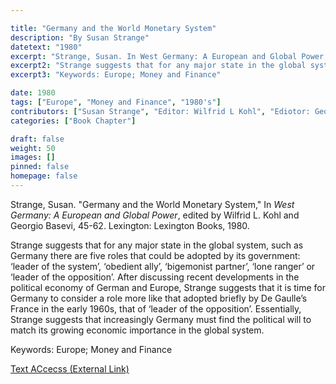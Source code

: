 ```yaml
---

title: "Germany and the World Monetary System"
description: "By Susan Strange"
datetext: "1980"
excerpt: "Strange, Susan. In West Germany: A European and Global Power, edited by Wilfrid L. Kohl and Georgio Basevi, 45-62. Lexington: Lexington Books, 1980."
excerpt2: "Strange suggests that for any major state in the global system, such as Germany there are five roles that could be adopted by its government: ‘leader of the system’, ‘obedient ally’, ‘bigemonist partner’, ‘lone ranger’ or ‘leader of the opposition’. After discussing recent developments in the political economy of German and Europe, Strange suggests that it is time for Germany to consider a role more like that adopted briefly by De Gaulle’s France in the early 1960s, that of ‘leader of the opposition’. Essentially, Strange suggests that increasingly Germany must find the political will to match its growing economic importance in the global system."
excerpt3: "Keywords: Europe; Money and Finance"

date: 1980
tags: ["Europe", "Money and Finance", "1980's"]
contributors: ["Susan Strange", "Editor: Wilfrid L Kohl", "Ediotor: Georgio Basevi"]
categories: ["Book Chapter"]

draft: false
weight: 50
images: []
pinned: false
homepage: false
---
```


Strange, Susan. "Germany and the World Monetary System," In *West Germany: A European and Global Power*, edited by Wilfrid L. Kohl and Georgio Basevi, 45-62. Lexington: Lexington Books, 1980.

Strange suggests that for any major state in the global system, such as Germany there are five roles that could be adopted by its government: ‘leader of the system’, ‘obedient ally’, ‘bigemonist partner’, ‘lone ranger’ or ‘leader of the opposition’. After discussing recent developments in the political economy of German and Europe, Strange suggests that it is time for Germany to consider a role more like that adopted briefly by De Gaulle’s France in the early 1960s, that of ‘leader of the opposition’. Essentially, Strange suggests that increasingly Germany must find the political will to match its growing economic importance in the global system.

Keywords: Europe; Money and Finance

[Text ACcecss (External Link)](https://worldcat.org/title/6014891)

